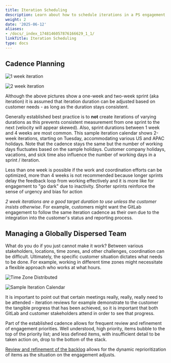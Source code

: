 ```yaml
---
title: Iteration Scheduling
description: Learn about how to schedule iterations in a PS engagement.
weight: 2
date: '2025-06-12'
aliases:
- /docs/_index_1748146057876166629_1_1/
linkTitle: Iteration Scheduling
type: docs
---
```


## Cadence Planning

![1 week iteration](/images/customer-success/professional-services-engineering/professional-services-delivery-methodology/iteration-scheduling/one-week-iteration.png)

![2 week iteration](/images/customer-success/professional-services-engineering/professional-services-delivery-methodology/iteration-scheduling/two-week-iteration.png)

Although the above pictures show a one-week and two-week sprint (aka iteration) it is assumed that iteration duration can be adjusted based on customer needs - as long as the duration stays consistent.

Generally established best practice is to **not** create iterations of varying durations as this prevents consistent measurement from one sprint to the next (velocity will appear skewed). Also, sprint durations between 1 week and 4 weeks are most common. This sample iteration calendar shows 2-week iterations, starting on Tuesday, accommodating various US and APAC holidays. Note that the cadence stays the same but the number of working days fluctuates based on the sample holidays. Customer company holidays, vacations, and sick time also influence the number of working days in a sprint / iteration.

Less than one week is possible if the work and coordination efforts can be optimized, more than 4 weeks is not recommended because longer sprints delay the feedback loop from working effectively and it is more like for engagement to "go dark" due to inactivity. Shorter sprints reinforce the sense of urgency and bias for action

_2 week iterations are a good target duration to use unless the customer insists otherwise_. For example, customers might want the GitLab engagement to follow the same iteration cadence as their own due to the integration into the customer's status and reporting process.

## Managing a Globally Dispersed Team

What do you do if you just cannot make it work? Between various stakeholders, locations, time zones, and other challenges, coordination can be difficult. Ultimately, the specific customer situation dictates what needs to be done. For example, working in different time zones might necessitate a flexible approach who works at what hours.

![Time Zone Distributed](/images/customer-success/professional-services-engineering/professional-services-delivery-methodology/iteration-scheduling/iteration-timezone-distributed.png)

![Sample Iteration Calendar](/images/customer-success/professional-services-engineering/professional-services-delivery-methodology/iteration-scheduling/iteration-calendar.png)

It is important to point out that certain meetings really, really, really need to be attended - iteration reviews for example demonstrate to the customer the tangible progress that has been achieved, so it is important that both GitLab and customer stakeholders attend in order to see that progress.

Part of the established cadence allows for frequent review and refinement of engagement priorities. Well understood, high priority, items bubble to the top of the priority list; and less defined items, with insufficient detail to be taken action on, drop to the bottom of the stack.

[Review and refinement of the backlog](_index.md) allows for the dynamic reprioritization of items as the situation on the engagement adjusts.
